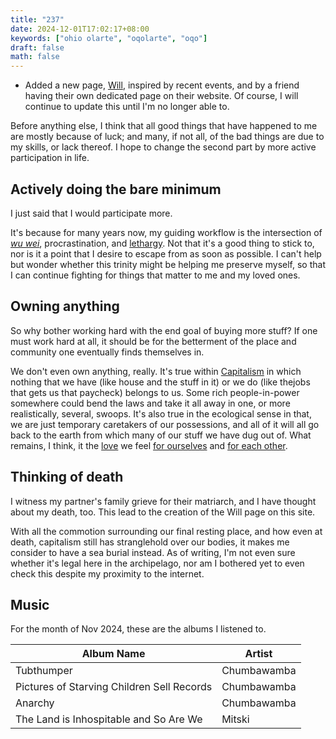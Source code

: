 ```yaml
---
title: "237"
date: 2024-12-01T17:02:17+08:00
keywords: ["ohio olarte", "oqolarte", "oqo"]
draft: false
math: false
---
```


- Added a new page, [Will](/will), inspired by recent events, and by a friend
  having their own dedicated page on their website. Of course, I will
  continue to update this until I'm no longer able to.

Before anything else, I think that all good things that have happened
to me are mostly because of luck; and many, if not all, of the bad
things are due to my skills, or lack thereof. I hope to change the
second part by more active participation in life.

## Actively doing the bare minimum

I just said that I would participate more.

It's because for many years now, my guiding workflow is the intersection
of [*wu wei*](/68/#on-time), procrastination, and [lethargy](/20). Not
that it's a good thing to stick to, nor is it a point that I desire to
escape from as soon as possible. I can't help but wonder whether this
trinity might be helping me preserve myself, so that I can continue
fighting for things that matter to me and my loved ones.

## Owning anything

So why bother working hard with the end goal of buying more stuff? If
one must work hard at all, it should be for the betterment of the place
and community one eventually finds themselves in.

We don't even own anything, really. It's true within
[Capitalism](/capitalism) in which nothing that we have (like house and
the stuff in it) or we do (like thejobs that gets us that paycheck)
belongs to us. Some rich people-in-power somewhere could bend the laws
and take it all away in one, or more realistically, several, swoops.
It's also true in the ecological sense in that, we are just temporary
caretakers of our possessions, and all of it will all go back to the
earth from which many of our stuff we have dug out of. What remains, I
think, it the [love](/love) we feel [for ourselves](/health) and [for each other](/friendship).

## Thinking of death

I witness my partner's family grieve for their matriarch, and I have
thought about my death, too. This lead to the creation of the Will page
on this site.

With all the commotion surrounding our final resting place, and how even
at death, capitalism still has stranglehold over our bodies, it makes me
consider to have a sea burial instead. As of writing, I'm not even sure
whether it's legal here in the archipelago, nor am I bothered yet to
even check this despite my proximity to the internet.

## Music

For the month of Nov 2024, these are the albums I listened to.

| Album Name                                 | Artist      |
|--------------------------------------------|-------------|
| Tubthumper                                 | Chumbawamba |
| Pictures of Starving Children Sell Records | Chumbawamba |
| Anarchy                                    | Chumbawamba |
| The Land is Inhospitable and So Are We     | Mitski      |


